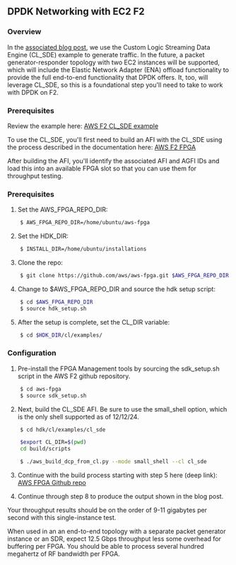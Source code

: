 ## DPDK Networking with EC2 F2

### Overview

In the [associated blog post](https://aws.amazon.com/blogs/publicsector/agile-satellite-communication-ground-systems-with-amazon-ec2-f2-fpga-solutions/), we use the Custom Logic Streaming Data Engine (CL_SDE) example to generate traffic. In the future, a packet generator-responder topology with two EC2 instances will be supported, which will include the Elastic Network Adapter (ENA) offload functionality to provide the full end-to-end functionality that DPDK offers. It, too, will leverage CL_SDE, so this is a foundational step you'll need to take to work with DPDK on F2.

### Prerequisites
Review the example here: [AWS F2 CL_SDE example](https://github.com/aws/aws-fpga/blob/f2/hdk/cl/examples/cl_sde/README.md)

To use the CL_SDE, you'll first need to build an AFI with the CL_SDE using the process described in the documentation here: [AWS F2 FPGA](https://github.com/aws/aws-fpga/blob/f2/hdk/README.md)

After building the AFI, you'll identify the associated AFI and AGFI IDs and load this into an available FPGA slot so that you can use them for throughput testing.

### Prerequisites
1. Set the AWS_FPGA_REPO_DIR:

```bash
    $ AWS_FPGA_REPO_DIR=/home/ubuntu/aws-fpga
```
2. Set the HDK_DIR:

```bash
    $ INSTALL_DIR=/home/ubuntu/installations
```

3. Clone the repo:

```bash
    $ git clone https://github.com/aws/aws-fpga.git $AWS_FPGA_REPO_DIR
```

4. Change to $AWS_FPGA_REPO_DIR and source the hdk setup script:

```bash
    $ cd $AWS_FPGA_REPO_DIR
    $ source hdk_setup.sh
```

5. After the setup is complete, set the CL_DIR variable:

```bash
    $ cd $HDK_DIR/cl/examples/
```


### Configuration
1. Pre-install the FPGA Management tools by sourcing the sdk_setup.sh script in the AWS F2 github repository.

```bash
    $ cd aws-fpga
    $ source sdk_setup.sh
```

2. Next, build the CL_SDE AFI. Be sure to use the small_shell option, which is the only shell supported as of 12/12/24.

```bash
    $ cd hdk/cl/examples/cl_sde

    $export CL_DIR=$(pwd)
    cd build/scripts

    $ ./aws_build_dcp_from_cl.py --mode small_shell --cl cl_sde
```

3. Continue with the build process starting with step 5 here (deep link): [AWS FPGA Github repo](https://github.com/aws/aws-fpga/blob/f2/hdk/README.md#step-5-explore-build-artifacts)

4. Continue through step 8 to produce the output shown in the blog post.

Your throughput results should be on the order of 9-11 gigabytes per second with this single-instance test.

When used in an an end-to-end topology with a separate packet generator instance or an SDR, expect 12.5 Gbps throughput less some overhead for buffering per FPGA. You should be able to process several hundred megahertz of RF bandwidth per FPGA.
